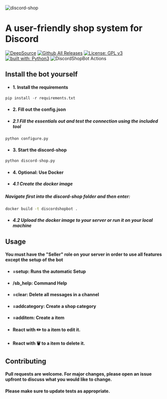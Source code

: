![discord-shop](https://i.imgur.com/O02bv2t.png)

# A user-friendly shop system for Discord

[![DeepSource](https://deepsource.io/gh/Luois45/DiscordShopBot.svg/?label=active+issues&show_trend=true&token=flPtP4Dt8HdmY9TB5GpBxgQj)](https://deepsource.io/gh/Luois45/DiscordShopBot/?ref=repository-badge)
[![Github All Releases](https://img.shields.io/github/downloads/Luois45/DiscordShopBot/total.svg)]()
[![License: GPL v3](https://img.shields.io/badge/License-GPL%20v3-blue.svg)](http://www.gnu.org/licenses/gpl-3.0)
[![built with: Python3](https://camo.githubusercontent.com/0d9fbff04202da688cc79c5ffe984bd171edf453b2e41e5e56e55202dd5bdbb2/68747470733a2f2f696d672e736869656c64732e696f2f62616467652f6275696c74253230776974682d507974686f6e332d7265642e737667)](https://www.python.org/)
![DiscordShopBot Actions](https://api.meercode.io/badge/Luois45/DiscordShopBot?type=ci-score&lastDay=14)

## Install the bot yourself

- #### 1. Install the requirements
```python
pip install -r requirements.txt
```
- #### 2. Fill out the config.json
- ##### 2.1 Fill the essentials out and test the connection using the included tool
```python
python configure.py
```
- #### 3. Start the discord-shop
```python
python discord-shop.py
```
- #### 4. Optional: Use Docker
- ##### 4.1 Create the docker image
##### Navigate first into the discord-shop folder and then enter:
```bash
docker build -t discordshopbot .
```
- ##### 4.2 Upload the docker image to your server or run it on your local machine

<a name="usage"></a>
## Usage
#### You must have the "Seller" role on your server in order to use all features except the setup of the bot

- #### =setup: Runs the automatic Setup
- #### /sb_help: Command Help
- #### =clear: Delete all messages in a channel
- #### =addcategory: Create a shop category
- #### =additem: Create a item
- #### React with ✏️ to a item to edit it.
- #### React with 🗑️ to a item to delete it.

## Contributing
#### Pull requests are welcome. For major changes, please open an issue upfront to discuss what you would like to change.

#### Please make sure to update tests as appropriate.
